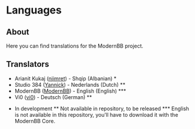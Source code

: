 Languages
==========

## About
Here you can find translations for the ModernBB project.

## Translators
 - Arianit Kukaj ([njimret](http://modernbb.be/forum/profile.php?id=1908)) - Shqip (Albanian) *
 - Studio 384 ([Yannick](http://modernbb.be/forum/profile.php?id=2)) - Nederlands (Dutch) **
 - ModernBB ([ModernBB](http://modernbb.be)) - English (English) ***
 - Vi0 ([vi0](http://modernbb.be/forum/profile.php?id=1926)) - Deutsch (German) **
 
 * In development
 ** Not available in repository, to be released 
 *** English is not available in this repository, you'll have to download it with the ModernBB Core.